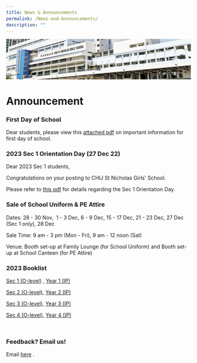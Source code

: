 ```yaml
---
title: News & Announcements
permalink: /News-and-Announcements/
description: ""
---
```

![](/images/Admissions_v2.jpg)


Announcement
============

### First Day of School

Dear students, please view this [attached pdf](/files/2023%20First%20Day%20of%20School%20Info%20.pdf) on important information for first day of school. 

### 2023 Sec 1 Orientation Day (27 Dec 22)

Dear 2023 Sec 1 students,

Congratulations on your posting to CHIJ St Nicholas Girls' School.

Please refer to [this pdf](/files/2023%20Sec%201%20Posting%20Result.pdf) for details regarding the Sec 1 Orientation Day.

### Sale of School Uniform & PE Attire

Dates: 28 - 30 Nov,  1 - 3 Dec, 6 - 9 Dec, 15 - 17 Dec, 21 - 23 Dec, 27 Dec (Sec 1 only), 28 Dec

Sale Time: 9 am - 3 pm (Mon - Fri), 9 am - 12 noon (Sat)

Venue: Booth set-up at Family Lounge (for School Uniform) and Booth set-up at School Canteen (for PE Attire)

### 2023 Booklist

[Sec 1 (O-level)](http://chijstnicholasgirls-moe-edu-sg-admin.cwp.sg/qql/slot/u570/School%20Info%20Hub/2023%20Booklist%20(Sec)/Sec%201%20O-Level%20booklist.pdf "Sec 1 (O-level) Booklist") , [Year 1 (IP)](http://chijstnicholasgirls-moe-edu-sg-admin.cwp.sg/qql/slot/u570/School%20Info%20Hub/2023%20Booklist%20(Sec)/Year%201%20IP%20booklist.pdf "Year 1 (IP) Booklist")

[Sec 2 (O-level)](http://chijstnicholasgirls-moe-edu-sg-admin.cwp.sg/qql/slot/u570/School%20Info%20Hub/2023%20Booklist%20(Sec)/Sec%202%20O-Level%20booklist.pdf "Sec 2 (O-level) Booklist"), [Year 2 (IP)](http://chijstnicholasgirls-moe-edu-sg-admin.cwp.sg/qql/slot/u570/School%20Info%20Hub/2023%20Booklist%20(Sec)/Year%202%20IP%20booklist.pdf "Year 2 (IP) Booklist")

[Sec 3 (O-level)](http://chijstnicholasgirls-moe-edu-sg-admin.cwp.sg/qql/slot/u570/School%20Info%20Hub/2023%20Booklist%20(Sec)/Sec%203%20O-Level%20booklist.pdf "Sec 3 (O-level) Booklist"), [Year 3 (IP)](http://chijstnicholasgirls-moe-edu-sg-admin.cwp.sg/qql/slot/u570/School%20Info%20Hub/2023%20Booklist%20(Sec)/Year%203%20IP%20booklist.pdf "Year 3 (IP) Booklist")

[Sec 4 (O-level)](http://chijstnicholasgirls-moe-edu-sg-admin.cwp.sg/qql/slot/u570/School%20Info%20Hub/2023%20Booklist%20(Sec)/Sec%204%20O-Level%20booklist.pdf "Sec 4 (O-level) Booklist"), [Year 4 (IP)](http://chijstnicholasgirls-moe-edu-sg-admin.cwp.sg/qql/slot/u570/School%20Info%20Hub/2023%20Booklist%20(Sec)/Year%204%20IP%20booklist.pdf "Year 4 (IP) Booklist")

 [](http://chijstnicholasgirls-moe-edu-sg-admin.cwp.sg/qql/slot/u570/School%20Info%20Hub/2023%20Booklist%20(Sec)/Year%204%20IP%20booklist.pdf "Year 4 (IP) Booklist")

### Feedback? Email us!

Email [here](mailto:chijsng_sec@moe.edu.sg) .